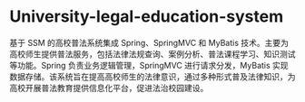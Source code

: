 # University-legal-education-system
基于 SSM 的高校普法系统集成 Spring、SpringMVC 和 MyBatis 技术。主要为高校师生提供普法服务，包括法律法规查询、案例分析、普法课程学习、知识测试等功能。Spring 负责业务逻辑管理，SpringMVC 进行请求分发，MyBatis 实现数据存储。该系统旨在提高高校师生的法律意识，通过多种形式普及法律知识，为高校开展普法教育提供信息化平台，促进法治校园建设。
